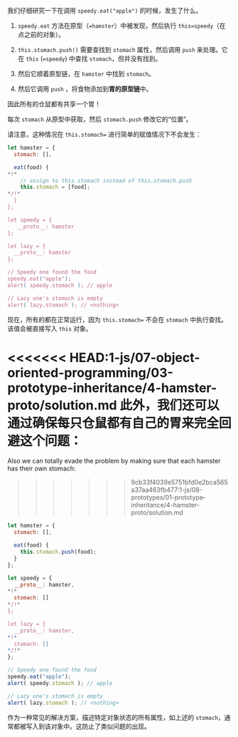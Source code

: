 我们仔细研究一下在调用 `speedy.eat("apple")` 的时候，发生了什么。

1.  `speedy.eat` 方法在原型（`=hamster`）中被发现，然后执行 `this=speedy`（在点之前的对象）。

2. `this.stomach.push()` 需要查找到 `stomach` 属性，然后调用 `push` 来处理。它在 `this` (`=speedy`) 中查找 `stomach`，但并没有找到。

3. 然后它顺着原型链，在 `hamster` 中找到 `stomach`。

4. 然后它调用 `push` ，将食物添加到**胃的原型链**中。

因此所有的仓鼠都有共享一个胃！

每次 `stomach` 从原型中获取，然后 `stomach.push` 修改它的“位置”。

请注意，这种情况在 `this.stomach=` 进行简单的赋值情况下不会发生：

```js run
let hamster = {
  stomach: [],

  eat(food) {
*!*
    // assign to this.stomach instead of this.stomach.push
    this.stomach = [food];
*/!*
  }
};

let speedy = {
   __proto__: hamster
};

let lazy = {
  __proto__: hamster
};

// Speedy one found the food
speedy.eat("apple");
alert( speedy.stomach ); // apple

// Lazy one's stomach is empty
alert( lazy.stomach ); // <nothing>
```

现在，所有的都在正常运行，因为 `this.stomach=` 不会在 `stomach` 中执行查找。该值会被直接写入 `this` 对象。

<<<<<<< HEAD:1-js/07-object-oriented-programming/03-prototype-inheritance/4-hamster-proto/solution.md
此外，我们还可以通过确保每只仓鼠都有自己的胃来完全回避这个问题：
=======
Also we can totally evade the problem by making sure that each hamster has their own stomach:
>>>>>>> 9cb33f4039e5751bfd0e2bca565a37aa463fb477:1-js/08-prototypes/01-prototype-inheritance/4-hamster-proto/solution.md

```js run
let hamster = {
  stomach: [],

  eat(food) {
    this.stomach.push(food);
  }
};

let speedy = {
  __proto__: hamster,
*!*
  stomach: []
*/!*
};

let lazy = {
  __proto__: hamster,
*!*
  stomach: []
*/!*
};

// Speedy one found the food
speedy.eat("apple");
alert( speedy.stomach ); // apple

// Lazy one's stomach is empty
alert( lazy.stomach ); // <nothing>
```

作为一种常见的解决方案，描述特定对象状态的所有属性，如上述的 `stomach`，通常都被写入到该对象中。这防止了类似问题的出现。
